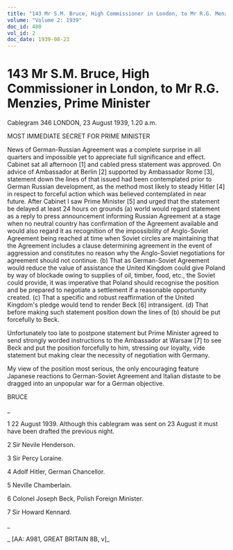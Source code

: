 ```yaml
---
title: "143 Mr S.M. Bruce, High Commissioner in London, to Mr R.G. Menzies, Prime Minister"
volume: "Volume 2: 1939"
doc_id: 480
vol_id: 2
doc_date: 1939-08-23
---
```


# 143 Mr S.M. Bruce, High Commissioner in London, to Mr R.G. Menzies, Prime Minister

Cablegram 346 LONDON, 23 August 1939, 1.20 a.m.

MOST IMMEDIATE SECRET FOR PRIME MINISTER

News of German-Russian Agreement was a complete surprise in all quarters and impossible yet to appreciate full significance and effect. Cabinet sat all afternoon [1] and cabled press statement was approved. On advice of Ambassador at Berlin [2] supported by Ambassador Rome [3], statement down the lines of that issued had been contemplated prior to German Russian development, as the method most likely to steady Hitler [4] in respect to forceful action which was believed contemplated in near future. After Cabinet I saw Prime Minister [5] and urged that the statement be delayed at least 24 hours on grounds (a) world would regard statement as a reply to press announcement informing Russian Agreement at a stage when no neutral country has confirmation of the Agreement available and would also regard it as recognition of the impossibility of Anglo-Soviet Agreement being reached at time when Soviet circles are maintaining that the Agreement includes a clause determining agreement in the event of aggression and constitutes no reason why the Anglo-Soviet negotiations for agreement should not continue. (b) That as German-Soviet Agreement would reduce the value of assistance the United Kingdom could give Poland by way of blockade owing to supplies of oil, timber, food, etc., the Soviet could provide, it was imperative that Poland should recognise the position and be prepared to negotiate a settlement if a reasonable opportunity created. (c) That a specific and robust reaffirmation of the United Kingdom's pledge would tend to render Beck [6] intransigent. (d) That before making such statement position down the lines of (b) should be put forcefully to Beck.

Unfortunately too late to postpone statement but Prime Minister agreed to send strongly worded instructions to the Ambassador at Warsaw [7] to see Beck and put the position forcefully to him, stressing our loyalty, vide statement but making clear the necessity of negotiation with Germany.

My view of the position most serious, the only encouraging feature Japanese reactions to German-Soviet Agreement and Italian distaste to be dragged into an unpopular war for a German objective.

BRUCE

_

1 22 August 1939. Although this cablegram was sent on 23 August it must have been drafted the previous night.

2 Sir Nevile Henderson.

3 Sir Percy Loraine.

4 Adolf Hitler, German Chancellor.

5 Neville Chamberlain.

6 Colonel Joseph Beck, Polish Foreign Minister.

7 Sir Howard Kennard.

_

_ [AA: A981, GREAT BRITAIN 8B, v]_
